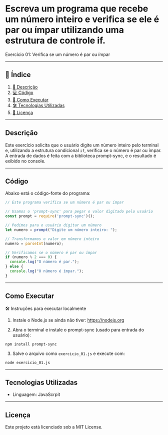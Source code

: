 # Escreva um programa que recebe um número inteiro e verifica se ele é par ou ímpar utilizando uma estrutura de controle if.

Exercício 01: Verifica se um número é par ou ímpar

---

## 📑 Índice

1. [📖 Descrição](#descrição)  
2. [💻 Código](#código)  
3. [🚀 Como Executar](#como-executar)   
4. [🛠️ Tecnologias Utilizadas](#️tecnologias-utilizadas)   
5. [📜 Licença](#licença)  

---

## Descrição

Este exercício solicita que o usuário digite um número inteiro pelo terminal e, utilizando a estrutura condicional `if`, verifica se o número é par ou ímpar. 
A entrada de dados é feita com a biblioteca prompt-sync, e o resultado é exibido no console.

---

## Código

Abaixo está o código-fonte do programa:

```JavaScript
// Este programa verifica se um número é par ou ímpar

// Usamos o 'prompt-sync' para pegar o valor digitado pelo usuário
const prompt = require('prompt-sync')();

// Pedimos para o usuário digitar um número
let numero = prompt("Digite um número inteiro: ");

// Transformamos o valor em número inteiro
numero = parseInt(numero);

// Verificamos se o número é par ou ímpar
if (numero % 2 === 0) {
  console.log("O número é par.");
} else {
  console.log("O número é ímpar.");
}

```

---

## Como Executar

🛠️ Instruções para executar localmente

1. Instale o Node.js se ainda não tiver: https://nodejs.org

2. Abra o terminal e instale o prompt-sync (usado para entrada do usuário):

```
npm install prompt-sync
```

3. Salve o arquivo como `exercicio_01.js` e execute com:

```
node exercicio_01.js
```

---

## Tecnologias Utilizadas

- Linguagem: JavaScrpit

---

## Licença

Este projeto está licenciado sob a MIT License.
